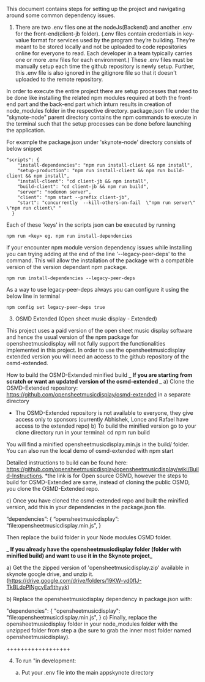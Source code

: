 This document contains steps for setting up the project and navigating around some common dependency issues.

1. There are two .env files one at the nodeJs(Backend) and another .env for the front-end(client-jb folder). (.env files contain credentials in key-value format for services used by the program they’re building. They’re meant to be stored locally and not be uploaded to code repositories online for everyone to read. Each developer in a team typically carries one or more .env files for each environment.) These .env files must be manually setup each time the github repository is newly setup. Further, this .env file is also ignored in the gitignore file so that it doesn't uploaded to the remote repository.

In order to execute the entire project there are setup processes that need to be done like installing the related npm modules required at both the front-end part and the back-end part which inturn results in creation of node_modules folder in the respective directory. package.json file under the "skynote-node" parent directory contains the npm commands to execute in the terminal such that the setup processes can be done before launching the application.

For example the package.json under 'skynote-node' directory consists of below snippet

    "scripts": {
        "install-dependencies": "npm run install-client && npm install",
        "setup-production": "npm run install-client && npm run build-client && npm install",
        "install-client": "cd client-jb && npm install",
        "build-client": "cd client-jb && npm run build",
        "server": "nodemon server",
        "client": "npm start --prefix client-jb",
        "start": "concurrently  --kill-others-on-fail  \"npm run server\" \"npm run client\" "
      }

Each of these 'keys' in the scripts json can be executed by running

    npm run <key> eg. npm run install-dependencies

if your encounter npm module version dependency issues while installing you can trying adding at the end of the line '--legacy-peer-deps' to the command. This will allow the installation of the package with a compatible version of the version dependant npm package.

    npm run install-dependencies --legacy-peer-deps

As a way to use legacy-peer-deps always you can configure it using the below line in terminal

    npm config set legacy-peer-deps true

3. OSMD Extended (Open sheet music display - Extended)

This project uses a paid version of the open sheet music display software and hence the usual version of the npm package for opensheetmusicdisplay will not fully support the functionalities implemented in this project. In order to use the opensheetmusicdisplay extended version you will need an access to the github repository of the osmd-extended.

How to build the OSMD-Extended minified build
**_ If you are starting from scratch or want an updated version of the osmd-extended _**
a) Clone the OSMD-Extended repository: https://github.com/opensheetmusicdisplay/osmd-extended in a separate directory

- The OSMD-Extended repository is not available to everyone, they give access only to sponsors (currently Abhishek, Lonce and Rafael have access to the extended repo)
  b) To build the minified version go to your clone directory run in your terminal:
  cd <cloned directory path>
  npm run build

You will find a minified opensheetmusicdisplay.min.js in the build/ folder. You can also run the local demo of osmd-extended with npm start

Detailed instructions to build can be found here: https://github.com/opensheetmusicdisplay/opensheetmusicdisplay/wiki/Build-Instructions.
\*the link is for Open source OSMD, however the steps to build for OSMD-Extended are same, instead of cloning the public OSMD, you clone the OSMD-Extended repo.

c) Once you have cloned the osmd-extended repo and built the minified version, add this in your dependencies in the package.json file.

“dependencies”: {
“opensheetmusicdisplay”: “file:opensheetmusicdisplay.min.js”,
}

Then replace the build folder in your Node modules OSMD folder.

**_ If you already have the opensheetmusicdisplay folder (folder with minified build) and want to use it in the Skynote project_**

a) Get the the zipped version of 'opensheetmusicdisplay.zip' available in skynote google drive, and unzip it. (https://drive.google.com/drive/folders/19KW-vd0flJ-TkBLdoPlNgcyEafIthyyk)

b) Replace the opensheetmusicdisplay dependency in package.json with:

"dependencies": {
"opensheetmusicdisplay": "file:opensheetmusicdisplay.min.js",
}
c) Finally, replace the opensheetmusicdisplay folder in your node_modules folder with the unzipped folder from step a  (be sure to grab the inner most folder named opensheetmusicdisplay).

++++++++++++++++++

4. To run "in development:

   a. Put your .env file into the main appskynote directory 
